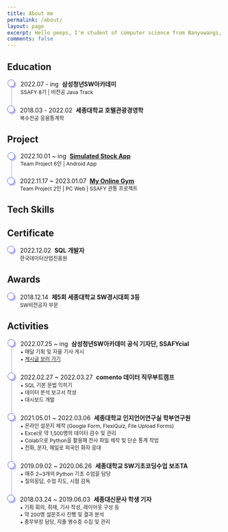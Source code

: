 ```yaml
---
title: About me
permalink: /about/
layout: page
excerpt: Hello peeps, I'm student of computer science from Banyuwangi, living in Jogjakarta. This blog for documentation about my programming journey, running on jekyll, hosting on netlify and using my own simple theme.
comments: false
---
```


<head>
  <style> 
    .container ul, li {
      list-style: none;
      padding: 0;
    }
    .container li {
      padding-bottom: 1.5rem;
      border-left: 1px solid #abaaed;
      position: relative;
      padding-left: 20px;
      margin-left: 10px;
    }
    .container li:last-child {
      border: 0px;
      padding-bottom: 0;
    }
    .container li:before {
      content: '';
      width: 15px;
      height: 15px;
      background: white;
      border: 1px solid #4e5ed3;
      box-shadow: 3px 3px 0px #bab5f8;
      box-shadow: 3px 3px 0px #bab5f8;
      border-radius: 50%;
      position: absolute;
      left: -10px;
      top: 0px;
    }
    .container p {
      font-size: 12px;
      margin: 0px;
    }
    .container .time span {
      font-weight: bolder;
    }
  </style>
</head>

## Education
<div class="container">
  <ul>
    <li>
      <div class="time">2022.07 - ing&nbsp;
        <span>삼성청년SW아카데미</span>
      </div>
      <p>SSAFY 8기 | 비전공 Java Track</p>
    </li>
    <li>
      <div class="time">2018.03 - 2022.02&nbsp;
        <span>세종대학교 호텔관광경영학</span>
      </div>
      <p>복수전공 응용통계학</p>
    </li>
  </ul>
</div>

## Project
<div class="container">
  <ul>
    <li>
      <div class="time">2022.10.01 ~ ing&nbsp;
        <span><a href="/project/simulated-stock-app/">Simulated Stock App</a></span>
      </div>
      <p>Team Project 6인 | Android App</p>
    </li>
    <li>
      <div class="time">2022.11.17 ~ 2023.01.07&nbsp;
        <span><a href="/project/my-online-gym/">My Online Gym</a></span>
      </div>
      <p>Team Project 2인 | PC Web | SSAFY 관통 프로젝트</p>
    </li>
  </ul>
</div>

## Tech Skills

## Certificate
<div class="container">
  <ul>
    <li>
      <div class="time">2022.12.02&nbsp;
        <span>SQL 개발자</span>
      </div>
      <p>한국데이터산업진흥원</p>
    </li>
  </ul>
</div>

## Awards
<div class="container">
  <ul>
    <li>
      <div class="time">2018.12.14&nbsp;
        <span>제5회 세종대학교 SW경시대회 3등</span>
      </div>
      <p>SW비전공자 부문</p>
    </li>
  </ul>
</div>

## Activities
<div class="container">
  <ul>
  <li>
      <div class="time">2022.07.25 ~ ing&nbsp;
        <span>삼성청년SW아카데미 공식 기자단, SSAFYcial</span>
      </div>
      <p>
        • 매달 기획 및 자율 기사 게시<br>
        • <a href="https://p-lay-ground.tistory.com/category/SSAFYcial" target="_blank">게시글 보러 가기</a>
      </p>
    </li>
    <li>
      <div class="time">2022.02.27 ~ 2022.03.27&nbsp;
        <span>comento 데이터 직무부트캠프</span>
      </div>
      <p>
        • SQL 기본 문법 익히기<br>
        • 데이터 분석 보고서 작성<br>
        • 대시보드 개발
      </p>
    </li>
    <li>
      <div class="time">2021.05.01 ~ 2022.03.06&nbsp;
        <span>세종대학교 인지언어연구실 학부연구원</span>
      </div>
      <p>
        • 온라인 설문지 제작 (Google Form, FlexiQuiz, File Upload Forms)<br>
        • Excel로 약 1,500명의 데이터 검수 및 관리<br>
        • Colab으로 Python을 활용해 전사 파일 제작 및 단순 통계 작업<br>
        • 전화, 문자, 메일로 외국인 화자 응대
      </p>
    </li>
    <li>
      <div class="time">2019.09.02 ~ 2020.06.26&nbsp;
        <span>세종대학교 SW기초코딩수업 보조TA</span>
      </div>
      <p>
        • 매주 2~3개의 Python 기초 수업을 담당<br>
        • 질의응답, 수업 지도, 시험 감독
      </p>
    </li>
    <li>
      <div class="time">2018.03.24 ~ 2019.06.03&nbsp;
        <span>세종대신문사 학생 기자</span>
      </div>
      <p>
        • 기획 회의, 취재, 기사 작성, 레이아웃 구성 등<br>
        • 약 200명 설문조사 진행 및 결과 분석<br>
        • 총무부장 담당, 지출 영수증 수집 및 관리
      </p>
    </li>
  </ul>
</div>
